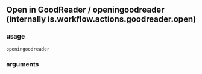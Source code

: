 
## Open in GoodReader / openingoodreader (internally is.workflow.actions.goodreader.open)

### usage
`openingoodreader `

### arguments

